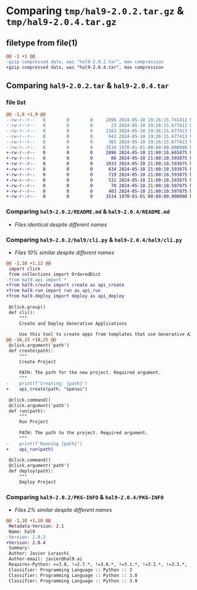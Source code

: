 # Comparing `tmp/hal9-2.0.2.tar.gz` & `tmp/hal9-2.0.4.tar.gz`

## filetype from file(1)

```diff
@@ -1 +1 @@
-gzip compressed data, was "hal9-2.0.2.tar", max compression
+gzip compressed data, was "hal9-2.0.4.tar", max compression
```

## Comparing `hal9-2.0.2.tar` & `hal9-2.0.4.tar`

### file list

```diff
@@ -1,6 +1,9 @@
--rw-r--r--   0        0        0     2896 2024-05-10 19:26:15.741412 hal9-2.0.2/README.md
--rw-r--r--   0        0        0       23 2024-05-10 19:26:15.677413 hal9-2.0.2/hal9/__init__.py
--rw-r--r--   0        0        0     1163 2024-05-10 19:26:15.677413 hal9-2.0.2/hal9/api.py
--rw-r--r--   0        0        0      941 2024-05-10 19:26:15.677413 hal9-2.0.2/hal9/cli.py
--rw-r--r--   0        0        0      365 2024-05-10 19:26:15.677413 hal9-2.0.2/pyproject.toml
--rw-r--r--   0        0        0     3534 1970-01-01 00:00:00.000000 hal9-2.0.2/PKG-INFO
+-rw-r--r--   0        0        0     2896 2024-05-10 21:00:10.665875 hal9-2.0.4/README.md
+-rw-r--r--   0        0        0       86 2024-05-10 21:00:10.593875 hal9-2.0.4/hal9/__init__.py
+-rw-r--r--   0        0        0     1033 2024-05-10 21:00:10.593875 hal9-2.0.4/hal9/cli.py
+-rw-r--r--   0        0        0      634 2024-05-10 21:00:10.593875 hal9-2.0.4/hal9/create.py
+-rw-r--r--   0        0        0      719 2024-05-10 21:00:10.593875 hal9-2.0.4/hal9/deploy.py
+-rw-r--r--   0        0        0      531 2024-05-10 21:00:10.593875 hal9-2.0.4/hal9/run.py
+-rw-r--r--   0        0        0       70 2024-05-10 21:00:10.597875 hal9-2.0.4/hal9/templates/openai/app.py
+-rw-r--r--   0        0        0      403 2024-05-10 21:00:10.597875 hal9-2.0.4/pyproject.toml
+-rw-r--r--   0        0        0     3534 1970-01-01 00:00:00.000000 hal9-2.0.4/PKG-INFO
```

### Comparing `hal9-2.0.2/README.md` & `hal9-2.0.4/README.md`

 * *Files identical despite different names*

### Comparing `hal9-2.0.2/hal9/cli.py` & `hal9-2.0.4/hal9/cli.py`

 * *Files 10% similar despite different names*

```diff
@@ -1,10 +1,12 @@
 import click
 from collections import OrderedDict
-from hal9.api import *
+from hal9.create import create as api_create
+from hal9.run import run as api_run
+from hal9.deploy import deploy as api_deploy
 
 @click.group()
 def cli():
     """
     Create and Deploy Generative Applications
 
     Use this tool to create apps from templates that use Generative AI,
@@ -16,25 +18,25 @@
 @click.argument('path')
 def create(path):
     """
     Create Project
 
     PATH: The path for the new project. Required argument.
     """
-    print(f'Creating: {path}')
+    api_create(path, "openai")
 
 @click.command()
 @click.argument('path')
 def run(path):
     """
     Run Project
 
     PATH: The path to the project. Required argument.
     """
-    print(f'Running {path}')
+    api_run(path)
 
 @click.command()
 @click.argument('path')
 def deploy(path):
     """
     Deploy Project
```

### Comparing `hal9-2.0.2/PKG-INFO` & `hal9-2.0.4/PKG-INFO`

 * *Files 2% similar despite different names*

```diff
@@ -1,10 +1,10 @@
 Metadata-Version: 2.1
 Name: hal9
-Version: 2.0.2
+Version: 2.0.4
 Summary: 
 Author: Javier Luraschi
 Author-email: javier@hal9.ai
 Requires-Python: >=3.8, !=2.7.*, !=3.0.*, !=3.1.*, !=3.2.*, !=3.3.*, !=3.4.*, !=3.5.*, !=3.6.*, !=3.7.*
 Classifier: Programming Language :: Python :: 3
 Classifier: Programming Language :: Python :: 3.8
 Classifier: Programming Language :: Python :: 3.9
```

